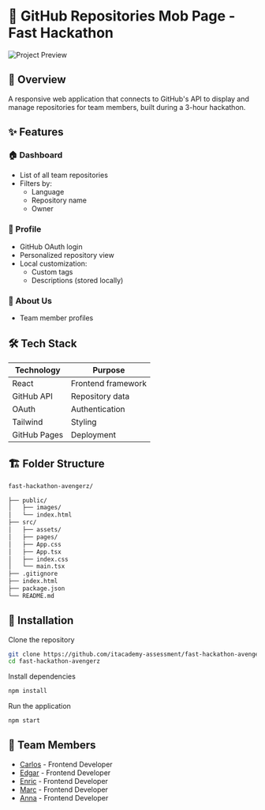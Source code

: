 # 🚀 GitHub Repositories Mob Page - Fast Hackathon

![Project Preview](public/images/preview.png) <!-- afergir img -->

## 📌 Overview
A responsive web application that connects to GitHub's API to display and manage repositories for team members, built during a 3-hour hackathon.

## ✨ Features
### 🏠 Dashboard
- List of all team repositories
- Filters by:
  - Language
  - Repository name
  - Owner

### 👤 Profile
- GitHub OAuth login
- Personalized repository view
- Local customization:
  - Custom tags
  - Descriptions (stored locally)

### 👥 About Us
- Team member profiles

## 🛠️ Tech Stack
| Technology | Purpose |
|------------|---------|
| React | Frontend framework |
| GitHub API | Repository data |
| OAuth | Authentication |
| Tailwind | Styling |
| GitHub Pages | Deployment |

## 🏗️ Folder Structure
```bash
fast-hackathon-avengerz/

├── public/
│   ├── images/          
│   └── index.html      
├── src/
│   ├── assets/     
│   ├── pages/           
│   ├── App.css        
│   ├── App.tsx         
│   ├── index.css           
│   └── main.tsx        
├── .gitignore
├── index.html
├── package.json
└── README.md
```

## 🚀 Installation

Clone the repository
```bash
git clone https://github.com/itacademy-assessment/fast-hackathon-avengerz.git
cd fast-hackathon-avengerz
```

Install dependencies
```bash
npm install
```

<!-- Set up environment variables
```bash
echo "REACT_APP_GITHUB_CLIENT_ID=your_id" > .env
echo "REACT_APP_GITHUB_CLIENT_SECRET=your_secret" >> .env
``` -->

Run the application

```bash
npm start
```


## 👥 Team Members

- [Carlos](https://github.com/clos266) - Frontend Developer
- [Edgar](https://github.com/edgarpomar) - Frontend Developer
- [Enric](https://github.com/justmove1987) - Frontend Developer
- [Marc](https://github.com/mstne03) - Frontend Developer
- [Anna](https://github.com/annahico) - Frontend Developer

